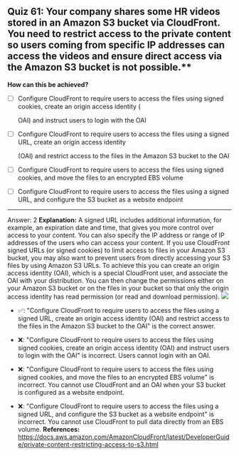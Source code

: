 ## Quiz 61: Your company shares some HR videos stored in an Amazon S3 bucket via CloudFront. You need to restrict access to the private content so users coming from specific IP addresses can access the videos and ensure direct access via the Amazon S3 bucket is not possible.**

**How can this be achieved?**

- [ ] Configure CloudFront to require users to access the files using signed cookies, create an origin access identity (

  OAI) and instruct users to login with the OAI

- [ ] Configure CloudFront to require users to access the files using a signed URL, create an origin access identity

  (OAI) and restrict access to the files in the Amazon S3 bucket to the OAI

- [ ] Configure CloudFront to require users to access the files using signed cookies, and move the files to an encrypted EBS volume

- [ ] Configure CloudFront to require users to access the files using a signed URL, and configure the S3 bucket as a website endpoint

----
Answer: 2
**Explanation:**
A signed URL includes additional information, for example, an expiration date and time, that gives you more control over access to your content. You can also specify the IP address or range of IP addresses of the users who can access your content. If you use CloudFront signed URLs (or signed cookies) to limit access to files in your Amazon S3 bucket, you may also want to prevent users from directly accessing your S3 files by using Amazon S3 URLs. To achieve this you can create an origin access identity (OAI), which is a special CloudFront user, and associate the OAI with your distribution. You can then change the permissions either on your Amazon S3 bucket or on the files in your bucket so that only the origin access identity has read permission (or read and download permission).
![](aws-solution-architecture-practice-quiz-1641093922014.png)

- ✅: "Configure CloudFront to require users to access the files using a signed URL, create an origin access identity (OAI) and restrict access to the files in the Amazon S3 bucket to the OAI" is the correct answer.

- ❌: "Configure CloudFront to require users to access the files using signed cookies, create an origin access identity (OAI) and instruct users to login with the OAI" is incorrect. Users cannot login with an OAI.

- ❌: "Configure CloudFront to require users to access the files using signed cookies, and move the files to an encrypted EBS volume" is incorrect. You cannot use CloudFront and an OAI when your S3 bucket is configured as a website endpoint.

- ❌: "Configure CloudFront to require users to access the files using a signed URL, and configure the S3 bucket as a website endpoint" is incorrect. You cannot use CloudFront to pull data directly from an EBS volume.
  **References:**
  https://docs.aws.amazon.com/AmazonCloudFront/latest/DeveloperGuide/private-content-restricting-access-to-s3.html
